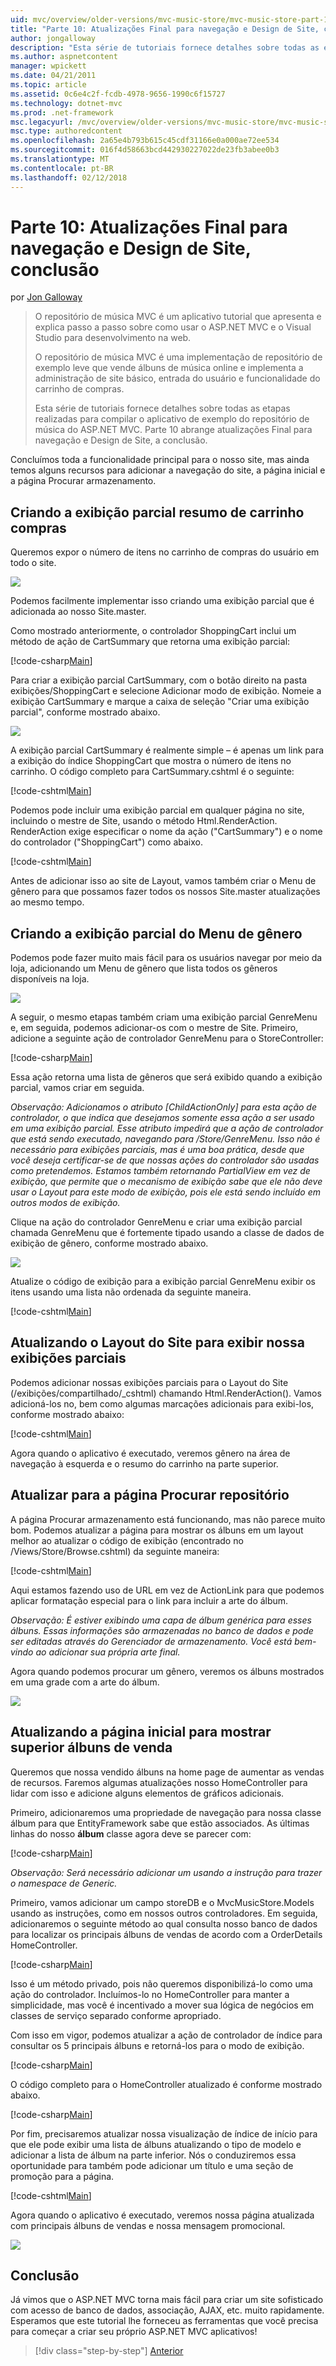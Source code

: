 ```yaml
---
uid: mvc/overview/older-versions/mvc-music-store/mvc-music-store-part-10
title: "Parte 10: Atualizações Final para navegação e Design de Site, conclusão | Microsoft Docs"
author: jongalloway
description: "Esta série de tutoriais fornece detalhes sobre todas as etapas realizadas para compilar o aplicativo de exemplo do repositório de música do ASP.NET MVC. Parte 10 abrange atualizações Final para navegação e S..."
ms.author: aspnetcontent
manager: wpickett
ms.date: 04/21/2011
ms.topic: article
ms.assetid: 0c6e4c2f-fcdb-4978-9656-1990c6f15727
ms.technology: dotnet-mvc
ms.prod: .net-framework
msc.legacyurl: /mvc/overview/older-versions/mvc-music-store/mvc-music-store-part-10
msc.type: authoredcontent
ms.openlocfilehash: 2a65e4b793b615c45cdf31166e0a000ae72ee534
ms.sourcegitcommit: 016f4d58663bcd442930227022de23fb3abee0b3
ms.translationtype: MT
ms.contentlocale: pt-BR
ms.lasthandoff: 02/12/2018
---
```

<a name="part-10-final-updates-to-navigation-and-site-design-conclusion"></a>Parte 10: Atualizações Final para navegação e Design de Site, conclusão
====================
por [Jon Galloway](https://github.com/jongalloway)

> O repositório de música MVC é um aplicativo tutorial que apresenta e explica passo a passo sobre como usar o ASP.NET MVC e o Visual Studio para desenvolvimento na web.  
>   
> O repositório de música MVC é uma implementação de repositório de exemplo leve que vende álbuns de música online e implementa a administração de site básico, entrada do usuário e funcionalidade do carrinho de compras.  
>   
> Esta série de tutoriais fornece detalhes sobre todas as etapas realizadas para compilar o aplicativo de exemplo do repositório de música do ASP.NET MVC. Parte 10 abrange atualizações Final para navegação e Design de Site, a conclusão.


Concluímos toda a funcionalidade principal para o nosso site, mas ainda temos alguns recursos para adicionar a navegação do site, a página inicial e a página Procurar armazenamento.

## <a name="creating-the-shopping-cart-summary-partial-view"></a>Criando a exibição parcial resumo de carrinho compras

Queremos expor o número de itens no carrinho de compras do usuário em todo o site.

![](mvc-music-store-part-10/_static/image1.png)

Podemos facilmente implementar isso criando uma exibição parcial que é adicionada ao nosso Site.master.

Como mostrado anteriormente, o controlador ShoppingCart inclui um método de ação de CartSummary que retorna uma exibição parcial:

[!code-csharp[Main](mvc-music-store-part-10/samples/sample1.cs)]

Para criar a exibição parcial CartSummary, com o botão direito na pasta exibições/ShoppingCart e selecione Adicionar modo de exibição. Nomeie a exibição CartSummary e marque a caixa de seleção "Criar uma exibição parcial", conforme mostrado abaixo.

![](mvc-music-store-part-10/_static/image2.png)

A exibição parcial CartSummary é realmente simple – é apenas um link para a exibição do índice ShoppingCart que mostra o número de itens no carrinho. O código completo para CartSummary.cshtml é o seguinte:

[!code-cshtml[Main](mvc-music-store-part-10/samples/sample2.cshtml)]

Podemos pode incluir uma exibição parcial em qualquer página no site, incluindo o mestre de Site, usando o método Html.RenderAction. RenderAction exige especificar o nome da ação ("CartSummary") e o nome do controlador ("ShoppingCart") como abaixo.

[!code-cshtml[Main](mvc-music-store-part-10/samples/sample3.cshtml)]

Antes de adicionar isso ao site de Layout, vamos também criar o Menu de gênero para que possamos fazer todos os nossos Site.master atualizações ao mesmo tempo.

## <a name="creating-the-genre-menu-partial-view"></a>Criando a exibição parcial do Menu de gênero

Podemos pode fazer muito mais fácil para os usuários navegar por meio da loja, adicionando um Menu de gênero que lista todos os gêneros disponíveis na loja.

![](mvc-music-store-part-10/_static/image3.png)

A seguir, o mesmo etapas também criam uma exibição parcial GenreMenu e, em seguida, podemos adicionar-os com o mestre de Site. Primeiro, adicione a seguinte ação de controlador GenreMenu para o StoreController:

[!code-csharp[Main](mvc-music-store-part-10/samples/sample4.cs)]

Essa ação retorna uma lista de gêneros que será exibido quando a exibição parcial, vamos criar em seguida.

*Observação: Adicionamos o atributo [ChildActionOnly] para esta ação de controlador, o que indica que desejamos somente essa ação a ser usado em uma exibição parcial. Esse atributo impedirá que a ação de controlador que está sendo executado, navegando para /Store/GenreMenu. Isso não é necessário para exibições parciais, mas é uma boa prática, desde que você deseja certificar-se de que nossas ações do controlador são usadas como pretendemos. Estamos também retornando PartialView em vez de exibição, que permite que o mecanismo de exibição sabe que ele não deve usar o Layout para este modo de exibição, pois ele está sendo incluído em outros modos de exibição.*

Clique na ação do controlador GenreMenu e criar uma exibição parcial chamada GenreMenu que é fortemente tipado usando a classe de dados de exibição de gênero, conforme mostrado abaixo.

![](mvc-music-store-part-10/_static/image4.png)

Atualize o código de exibição para a exibição parcial GenreMenu exibir os itens usando uma lista não ordenada da seguinte maneira.

[!code-cshtml[Main](mvc-music-store-part-10/samples/sample5.cshtml)]

## <a name="updating-site-layout-to-display-our-partial-views"></a>Atualizando o Layout do Site para exibir nossa exibições parciais

Podemos adicionar nossas exibições parciais para o Layout do Site (/exibições/compartilhado/\_cshtml) chamando Html.RenderAction(). Vamos adicioná-los no, bem como algumas marcações adicionais para exibi-los, conforme mostrado abaixo:

[!code-cshtml[Main](mvc-music-store-part-10/samples/sample6.cshtml)]

Agora quando o aplicativo é executado, veremos gênero na área de navegação à esquerda e o resumo do carrinho na parte superior.

## <a name="update-to-the-store-browse-page"></a>Atualizar para a página Procurar repositório

A página Procurar armazenamento está funcionando, mas não parece muito bom. Podemos atualizar a página para mostrar os álbuns em um layout melhor ao atualizar o código de exibição (encontrado no /Views/Store/Browse.cshtml) da seguinte maneira:

[!code-cshtml[Main](mvc-music-store-part-10/samples/sample7.cshtml)]

Aqui estamos fazendo uso de URL em vez de ActionLink para que podemos aplicar formatação especial para o link para incluir a arte do álbum.

*Observação: É estiver exibindo uma capa de álbum genérica para esses álbuns. Essas informações são armazenadas no banco de dados e pode ser editadas através do Gerenciador de armazenamento. Você está bem-vindo ao adicionar sua própria arte final.*

Agora quando podemos procurar um gênero, veremos os álbuns mostrados em uma grade com a arte do álbum.

![](mvc-music-store-part-10/_static/image5.png)

## <a name="updating-the-home-page-to-show-top-selling-albums"></a>Atualizando a página inicial para mostrar superior álbuns de venda

Queremos que nossa vendido álbuns na home page de aumentar as vendas de recursos. Faremos algumas atualizações nosso HomeController para lidar com isso e adicione alguns elementos de gráficos adicionais.

Primeiro, adicionaremos uma propriedade de navegação para nossa classe álbum para que EntityFramework sabe que estão associados. As últimas linhas do nosso **álbum** classe agora deve se parecer com:

[!code-csharp[Main](mvc-music-store-part-10/samples/sample8.cs)]

*Observação: Será necessário adicionar um usando a instrução para trazer o namespace de Generic.*

Primeiro, vamos adicionar um campo storeDB e o MvcMusicStore.Models usando as instruções, como em nossos outros controladores. Em seguida, adicionaremos o seguinte método ao qual consulta nosso banco de dados para localizar os principais álbuns de vendas de acordo com a OrderDetails HomeController.

[!code-csharp[Main](mvc-music-store-part-10/samples/sample9.cs)]

Isso é um método privado, pois não queremos disponibilizá-lo como uma ação do controlador. Incluímos-lo no HomeController para manter a simplicidade, mas você é incentivado a mover sua lógica de negócios em classes de serviço separado conforme apropriado.

Com isso em vigor, podemos atualizar a ação de controlador de índice para consultar os 5 principais álbuns e retorná-los para o modo de exibição.

[!code-csharp[Main](mvc-music-store-part-10/samples/sample10.cs)]

O código completo para o HomeController atualizado é conforme mostrado abaixo.

[!code-csharp[Main](mvc-music-store-part-10/samples/sample11.cs)]

Por fim, precisaremos atualizar nossa visualização de índice de início para que ele pode exibir uma lista de álbuns atualizando o tipo de modelo e adicionar a lista de álbum na parte inferior. Nós o conduziremos essa oportunidade para também pode adicionar um título e uma seção de promoção para a página.

[!code-cshtml[Main](mvc-music-store-part-10/samples/sample12.cshtml)]

Agora quando o aplicativo é executado, veremos nossa página atualizada com principais álbuns de vendas e nossa mensagem promocional.

![](mvc-music-store-part-10/_static/image1.jpg)

## <a name="conclusion"></a>Conclusão

Já vimos que o ASP.NET MVC torna mais fácil para criar um site sofisticado com acesso de banco de dados, associação, AJAX, etc. muito rapidamente. Esperamos que este tutorial lhe forneceu as ferramentas que você precisa para começar a criar seu próprio ASP.NET MVC aplicativos!


>[!div class="step-by-step"]
[Anterior](mvc-music-store-part-9.md)
